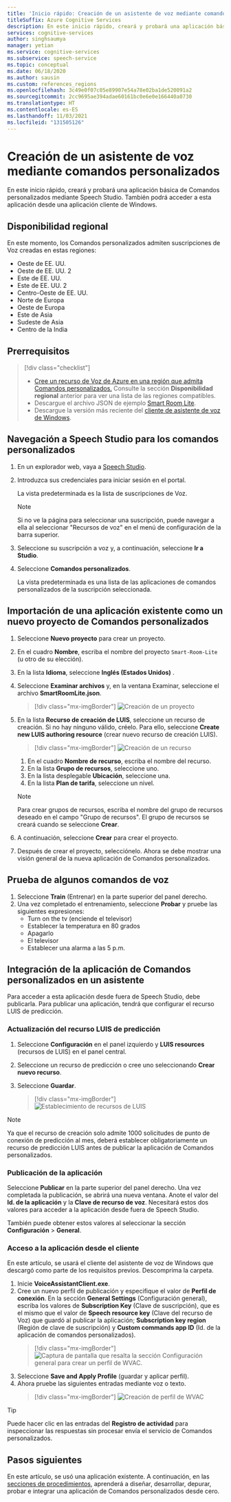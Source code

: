 ```yaml
---
title: 'Inicio rápido: Creación de un asistente de voz mediante comandos personalizados'
titleSuffix: Azure Cognitive Services
description: En este inicio rápido, creará y probará una aplicación básica de Comandos personalizados mediante Speech Studio.
services: cognitive-services
author: singhsaumya
manager: yetian
ms.service: cognitive-services
ms.subservice: speech-service
ms.topic: conceptual
ms.date: 06/18/2020
ms.author: sausin
ms.custom: references_regions
ms.openlocfilehash: 3c49e0f07c05e89907e54a78e02ba1de520091a2
ms.sourcegitcommit: 2cc9695ae394adae60161bc0e6e0e166440a0730
ms.translationtype: HT
ms.contentlocale: es-ES
ms.lasthandoff: 11/03/2021
ms.locfileid: "131505126"
---
```

# <a name="create-a-voice-assistant-using-custom-commands"></a>Creación de un asistente de voz mediante comandos personalizados

En este inicio rápido, creará y probará una aplicación básica de Comandos personalizados mediante Speech Studio. También podrá acceder a esta aplicación desde una aplicación cliente de Windows.

## <a name="region-availability"></a>Disponibilidad regional
En este momento, los Comandos personalizados admiten suscripciones de Voz creadas en estas regiones:
* Oeste de EE. UU.
* Oeste de EE. UU. 2
* Este de EE. UU.
* Este de EE. UU. 2
* Centro-Oeste de EE. UU.
* Norte de Europa
* Oeste de Europa
* Este de Asia
* Sudeste de Asia
* Centro de la India

## <a name="prerequisites"></a>Prerrequisitos

> [!div class="checklist"]
> * <a href="https://ms.portal.azure.com/#create/Microsoft.CognitiveServicesSpeechServices" target="_blank">Cree un recurso de Voz de Azure en una región que admita Comandos personalizados.</a> Consulte la sección **Disponibilidad regional** anterior para ver una lista de las regiones compatibles.
> * Descargue el archivo JSON de ejemplo [Smart Room Lite](https://aka.ms/speech/cc-quickstart).
> * Descargue la versión más reciente del [cliente de asistente de voz de Windows](https://aka.ms/speech/va-samples-wvac).

## <a name="go-to-the-speech-studio-for-custom-commands"></a>Navegación a Speech Studio para los comandos personalizados

1. En un explorador web, vaya a [Speech Studio](https://speech.microsoft.com/).
1. Introduzca sus credenciales para iniciar sesión en el portal.

   La vista predeterminada es la lista de suscripciones de Voz.
   > [!NOTE]
   > Si no ve la página para seleccionar una suscripción, puede navegar a ella al seleccionar "Recursos de voz" en el menú de configuración de la barra superior.

1. Seleccione su suscripción a voz y, a continuación, seleccione **Ir a Studio**.
1. Seleccione **Comandos personalizados**.

   La vista predeterminada es una lista de las aplicaciones de comandos personalizados de la suscripción seleccionada.

## <a name="import-an-existing-application-as-a-new-custom-commands-project"></a>Importación de una aplicación existente como un nuevo proyecto de Comandos personalizados

1. Seleccione **Nuevo proyecto** para crear un proyecto.

1. En el cuadro **Nombre**, escriba el nombre del proyecto `Smart-Room-Lite` (u otro de su elección).
1. En la lista **Idioma**, seleccione **Inglés (Estados Unidos)** .
1. Seleccione **Examinar archivos** y, en la ventana Examinar, seleccione el archivo **SmartRoomLite.json**.

    > [!div class="mx-imgBorder"]
    > ![Creación de un proyecto](media/custom-commands/import-project.png)

1.  En la lista **Recurso de creación de LUIS**, seleccione un recurso de creación. Si no hay ninguno válido, créelo. Para ello, seleccione **Create new LUIS authoring resource** (crear nuevo recurso de creación LUIS).

    > [!div class="mx-imgBorder"]
    > ![Creación de un recurso](media/custom-commands/create-new-luis-resource.png)
    
    
    1. En el cuadro **Nombre de recurso**, escriba el nombre del recurso.
    1. En la lista **Grupo de recursos**, seleccione uno.
    1. En la lista desplegable **Ubicación**, seleccione una.
    1. En la lista **Plan de tarifa**, seleccione un nivel.
    
    
    > [!NOTE]
    > Para crear grupos de recursos, escriba el nombre del grupo de recursos deseado en el campo "Grupo de recursos". El grupo de recursos se creará cuando se seleccione **Crear**.


1. A continuación, seleccione **Crear** para crear el proyecto.
1. Después de crear el proyecto, selecciónelo.
Ahora se debe mostrar una visión general de la nueva aplicación de Comandos personalizados.

## <a name="try-out-some-voice-commands"></a>Prueba de algunos comandos de voz
1. Seleccione **Train** (Entrenar) en la parte superior del panel derecho.
1. Una vez completado el entrenamiento, seleccione **Probar** y pruebe las siguientes expresiones:
    - Turn on the tv (enciende el televisor)
    - Establecer la temperatura en 80 grados
    - Apagarlo
    - El televisor
    - Establecer una alarma a las 5 p.m.

## <a name="integrate-custom-commands-application-in-an-assistant"></a>Integración de la aplicación de Comandos personalizados en un asistente
Para acceder a esta aplicación desde fuera de Speech Studio, debe publicarla. Para publicar una aplicación, tendrá que configurar el recurso LUIS de predicción.  

### <a name="update-prediction-luis-resource"></a>Actualización del recurso LUIS de predicción


1. Seleccione **Configuración** en el panel izquierdo y **LUIS resources** (recursos de LUIS) en el panel central.
1. Seleccione un recurso de predicción o cree uno seleccionando **Crear nuevo recurso**.
1. Seleccione **Guardar**.
    
    > [!div class="mx-imgBorder"]
    > ![Establecimiento de recursos de LUIS](media/custom-commands/set-luis-resources.png)

> [!NOTE]
> Ya que el recurso de creación solo admite 1000 solicitudes de punto de conexión de predicción al mes, deberá establecer obligatoriamente un recurso de predicción LUIS antes de publicar la aplicación de Comandos personalizados.

### <a name="publish-the-application"></a>Publicación de la aplicación

Seleccione **Publicar** en la parte superior del panel derecho. Una vez completada la publicación, se abrirá una nueva ventana. Anote el valor del **Id. de la aplicación** y la **Clave de recurso de voz**. Necesitará estos dos valores para acceder a la aplicación desde fuera de Speech Studio.

También puede obtener estos valores al seleccionar la sección **Configuración** > **General**.

### <a name="access-application-from-client"></a>Acceso a la aplicación desde el cliente

En este artículo, se usará el cliente del asistente de voz de Windows que descargó como parte de los requisitos previos. Descomprima la carpeta.
1. Inicie **VoiceAssistantClient.exe**.
1. Cree un nuevo perfil de publicación y especifique el valor de **Perfil de conexión**. En la sección **General Settings** (Configuración general), escriba los valores de **Subscription Key** (Clave de suscripción), que es el mismo que el valor de **Speech resource key** (Clave del recurso de Voz) que guardó al publicar la aplicación; **Subscription key region** (Región de clave de suscripción) y **Custom commands app ID** (Id. de la aplicación de comandos personalizados).
    > [!div class="mx-imgBorder"]
    > ![Captura de pantalla que resalta la sección Configuración general para crear un perfil de WVAC.](media/custom-commands/create-profile.png)
1. Seleccione **Save and Apply Profile** (guardar y aplicar perfil).
1. Ahora pruebe las siguientes entradas mediante voz o texto.
    > [!div class="mx-imgBorder"]
    > ![Creación de perfil de WVAC](media/custom-commands/conversation.png)


> [!TIP]
> Puede hacer clic en las entradas del **Registro de actividad** para inspeccionar las respuestas sin procesar envía el servicio de Comandos personalizados.

## <a name="next-steps"></a>Pasos siguientes

En este artículo, se usó una aplicación existente. A continuación, en las [secciones de procedimientos](./how-to-develop-custom-commands-application.md), aprenderá a diseñar, desarrollar, depurar, probar e integrar una aplicación de Comandos personalizados desde cero.

